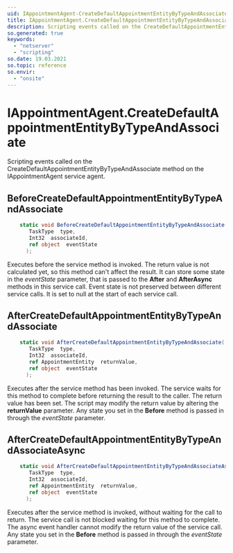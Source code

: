 ```yaml
---
uid: IAppointmentAgent-CreateDefaultAppointmentEntityByTypeAndAssociate
title: IAppointmentAgent.CreateDefaultAppointmentEntityByTypeAndAssociate event method
description: Scripting events called on the CreateDefaultAppointmentEntityByTypeAndAssociate method on the IAppointmentAgent service agent.
so.generated: true
keywords:
  - "netserver"
  - "scripting"
so.date: 19.03.2021
so.topic: reference
so.envir:
  - "onsite"
---
```

# IAppointmentAgent.CreateDefaultAppointmentEntityByTypeAndAssociate

Scripting events called on the <see cref='M:SuperOffice.CRM.Services.IAppointmentAgent.CreateDefaultAppointmentEntityByTypeAndAssociate'>CreateDefaultAppointmentEntityByTypeAndAssociate</see> method on the <see cref='IAppointmentAgent'>IAppointmentAgent</see>  service agent.

## BeforeCreateDefaultAppointmentEntityByTypeAndAssociate
```cs
    static void BeforeCreateDefaultAppointmentEntityByTypeAndAssociate(
       TaskType  type,
       Int32  associateId,
       ref object  eventState
      );
```
Executes before the service method is invoked.
The return value is not calculated yet, so this method can't affect the result.
It can store some state in the *eventState* parameter, that is passed to the **After** and **AfterAsync** methods in this service call.
Event state is not preserved between different service calls. It is set to null at the start of each service call.
## AfterCreateDefaultAppointmentEntityByTypeAndAssociate
```cs
    static void AfterCreateDefaultAppointmentEntityByTypeAndAssociate(
       TaskType  type,
       Int32  associateId,
       ref AppointmentEntity  returnValue,
       ref object  eventState
      );
```
Executes after the service method has been invoked. The service waits for this method to complete before returning the result to the caller.
The return value has been set. The script may modify the return value by altering the **returnValue** parameter.
Any state you set in the **Before** method is passed in through the *eventState* parameter.
## AfterCreateDefaultAppointmentEntityByTypeAndAssociateAsync
```cs
    static void AfterCreateDefaultAppointmentEntityByTypeAndAssociateAsync(
       TaskType  type,
       Int32  associateId,
       ref AppointmentEntity  returnValue,
       ref object  eventState
      );
```
Executes after the service method is invoked, without waiting for the call to return.
The service call is not blocked waiting for this method to complete.
The async event handler cannot modify the return value of the service call.
Any state you set in the **Before** method is passed in through the *eventState* parameter.

